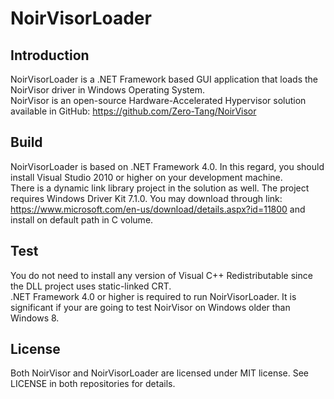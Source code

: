 # NoirVisorLoader

## Introduction
NoirVisorLoader is a .NET Framework based GUI application that loads the NoirVisor driver in Windows Operating System. <br>
NoirVisor is an open-source Hardware-Accelerated Hypervisor solution available in GitHub: https://github.com/Zero-Tang/NoirVisor

## Build
NoirVisorLoader is based on .NET Framework 4.0. In this regard, you should install Visual Studio 2010 or higher on your development machine. <br>
There is a dynamic link library project in the solution as well. The project requires Windows Driver Kit 7.1.0. You may download through link: https://www.microsoft.com/en-us/download/details.aspx?id=11800 and install on default path in C volume.

## Test
You do not need to install any version of Visual C++ Redistributable since the DLL project uses static-linked CRT. <br>
.NET Framework 4.0 or higher is required to run NoirVisorLoader. It is significant if your are going to test NoirVisor on Windows older than Windows 8.

## License
Both NoirVisor and NoirVisorLoader are licensed under MIT license. See LICENSE in both repositories for details.